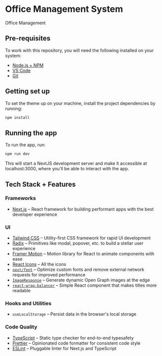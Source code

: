 # Office Management System

Office Management

## Pre-requisites

To work with this repository, you will need the following installed on your system:

- [Node.js + NPM](https://nodejs.org/en/)
- [VS Code](https://code.visualstudio.com/download)
- [Git](https://git-scm.com/downloads)

## Getting set up

To set the theme up on your machine, install the project dependencies by running:

```bash
npm install
```

## Running the app

To run the app, run:

```bash
npm run dev
```

This will start a NextJS development server and make it accessible at localhost:3000, where you'll be able to interact with the app.

## Tech Stack + Features

### Frameworks

- [Next.js](https://nextjs.org/) – React framework for building performant apps with the best developer experience

### UI

- [Tailwind CSS](https://tailwindcss.com/) – Utility-first CSS framework for rapid UI development
- [Radix](https://www.radix-ui.com/) – Primitives like modal, popover, etc. to build a stellar user experience
- [Framer Motion](https://framer.com/motion) – Motion library for React to animate components with ease
- [React Icons](https://www.npmjs.com/package/react-icons) – All the icons
- [`next/font`](https://nextjs.org/docs/basic-features/font-optimization) – Optimize custom fonts and remove external network requests for improved performance
- [`ImageResponse`](https://beta.nextjs.org/docs/api-reference/image-response) – Generate dynamic Open Graph images at the edge
- [`react-wrap-balancer`](https://github.com/shuding/react-wrap-balancer) – Simple React component that makes titles more readable

### Hooks and Utilities

- `useLocalStorage` – Persist data in the browser's local storage

### Code Quality

- [TypeScript](https://www.typescriptlang.org/) – Static type checker for end-to-end typesafety
- [Prettier](https://prettier.io/) – Opinionated code formatter for consistent code style
- [ESLint](https://eslint.org/) – Pluggable linter for Next.js and TypeScript
